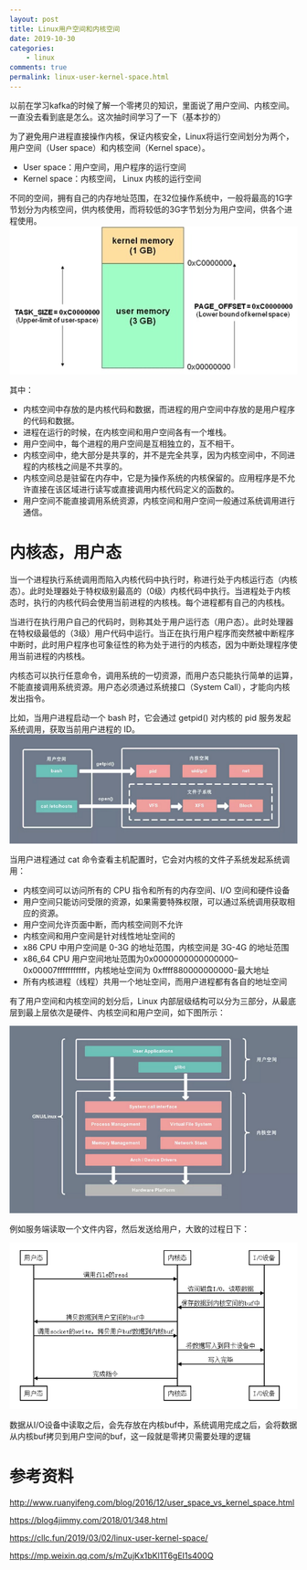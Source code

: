 ```yaml
---
layout: post
title: Linux用户空间和内核空间
date: 2019-10-30
categories:
    - linux
comments: true
permalink: linux-user-kernel-space.html
---
```


以前在学习kafka的时候了解一个零拷贝的知识，里面说了用户空间、内核空间。一直没去看到底是怎么。这次抽时间学习了一下（基本抄的）

为了避免用户进程直接操作内核，保证内核安全，Linux将运行空间划分为两个，用户空间（User space）和内核空间（Kernel space）。

- User space：用户空间，用户程序的运行空间
- Kernel space：内核空间， Linux 内核的运行空间

不同的空间，拥有自己的内存地址范围，在32位操作系统中，一般将最高的1G字节划分为内核空间，供内核使用，而将较低的3G字节划分为用户空间，供各个进程使用。
![](/assets/images/posts/linux-user-kernel-space/linux-user-kernel-space-1.jpg)

其中：

- 内核空间中存放的是内核代码和数据，而进程的用户空间中存放的是用户程序的代码和数据。
- 进程在运行的时候，在内核空间和用户空间各有一个堆栈。
- 用户空间中，每个进程的用户空间是互相独立的，互不相干。
- 内核空间中，绝大部分是共享的，并不是完全共享，因为内核空间中，不同进程的内核栈之间是不共享的。
- 内核空间总是驻留在内存中，它是为操作系统的内核保留的。应用程序是不允许直接在该区域进行读写或直接调用内核代码定义的函数的。
- 用户空间不能直接调用系统资源，内核空间和用户空间一般通过系统调用进行通信。 

# 内核态，用户态

当一个进程执行系统调用而陷入内核代码中执行时，称进行处于内核运行态（内核态）。此时处理器处于特权级别最高的（0级）内核代码中执行。当进程处于内核态时，执行的内核代码会使用当前进程的内核栈。每个进程都有自己的内核栈。

当进行在执行用户自己的代码时，则称其处于用户运行态（用户态）。此时处理器在特权级最低的（3级）用户代码中运行。当正在执行用户程序而突然被中断程序中断时，此时用户程序也可象征性的称为处于进行的内核态，因为中断处理程序使用当前进程的内核栈。

内核态可以执行任意命令，调用系统的一切资源，而用户态只能执行简单的运算，不能直接调用系统资源。用户态必须通过系统接口（System Call），才能向内核发出指令。

比如，当用户进程启动一个 bash 时，它会通过 getpid() 对内核的 pid 服务发起系统调用，获取当前用户进程的 ID。
![](/assets/images/posts/linux-user-kernel-space/linux-user-kernel-space-2.png)

当用户进程通过 cat 命令查看主机配置时，它会对内核的文件子系统发起系统调用：

- 内核空间可以访问所有的 CPU 指令和所有的内存空间、I/O 空间和硬件设备
- 用户空间只能访问受限的资源，如果需要特殊权限，可以通过系统调用获取相应的资源。
- 用户空间允许页面中断，而内核空间则不允许
- 内核空间和用户空间是针对线性地址空间的
- x86 CPU 中用户空间是 0-3G 的地址范围，内核空间是 3G-4G 的地址范围
- x86_64 CPU 用户空间地址范围为0x0000000000000000–0x00007fffffffffff，内核地址空间为 0xffff880000000000-最大地址
- 所有内核进程（线程）共用一个地址空间，而用户进程都有各自的地址空间

有了用户空间和内核空间的划分后，Linux 内部层级结构可以分为三部分，从最底层到最上层依次是硬件、内核空间和用户空间，如下图所示：

![](/assets/images/posts/linux-user-kernel-space/linux-user-kernel-space-3.png)

例如服务端读取一个文件内容，然后发送给用户，大致的过程日下：

![](/assets/images/posts/linux-user-kernel-space/linux-user-kernel-space-4.png)

数据从I/O设备中读取之后，会先存放在内核buf中，系统调用完成之后，会将数据从内核buf拷贝到用户空间的buf，这一段就是零拷贝需要处理的逻辑

# 参考资料

http://www.ruanyifeng.com/blog/2016/12/user_space_vs_kernel_space.html

https://blog4jimmy.com/2018/01/348.html

https://cllc.fun/2019/03/02/linux-user-kernel-space/

https://mp.weixin.qq.com/s/mZujKx1bKl1T6gEI1s400Q
